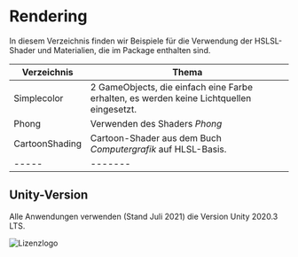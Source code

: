 # Rendering
In diesem Verzeichnis finden wir Beispiele für die Verwendung der HSLSL-Shader
und Materialien, die im Package enthalten sind.



| Verzeichnis | Thema |
| ---- | --------------- |
| Simplecolor | 2 GameObjects, die einfach eine Farbe erhalten, es werden keine Lichtquellen eingesetzt. |
| Phong | Verwenden des Shaders *Phong* |
| CartoonShading | Cartoon-Shader aus dem Buch *Computergrafik* auf HLSL-Basis. |
| ----- | ------- |


## Unity-Version
Alle Anwendungen verwenden (Stand Juli 2021) die Version Unity 2020.3 LTS.


![Lizenzlogo](https://licensebuttons.net/l/by-nc-sa/3.0/de/88x31.png)

